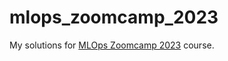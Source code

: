 # mlops_zoomcamp_2023

My solutions for [MLOps Zoomcamp 2023](https://github.com/DataTalksClub/mlops-zoomcamp/tree/main) course.
